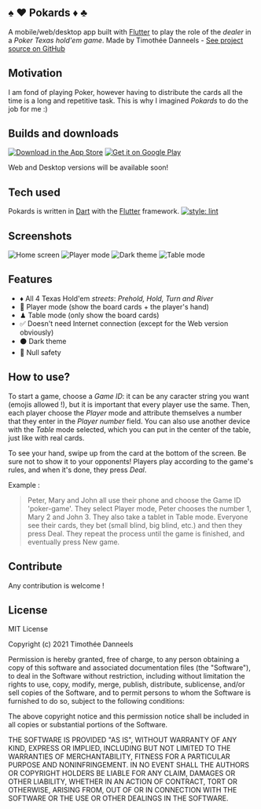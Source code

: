 ## ♠ ❤️ Pokards ♦ ♣
A mobile/web/desktop app built with [Flutter](https://flutter.dev) to play the role of the *dealer* in a *Poker Texas hold'em game*.
Made by Timothée Danneels - [See project source on GitHub](https://github.com/tidanneels/pokards)

## Motivation
I am fond of playing Poker, however having to distribute the cards all the time is a long and repetitive task. This is why I imagined *Pokards* to do the job for me :\)

## Builds and downloads
[![Download in the App Store](https://upload.wikimedia.org/wikipedia/commons/thumb/3/3c/Download_on_the_App_Store_Badge.svg/200px-Download_on_the_App_Store_Badge.svg.png)](https://apps.apple.com/us/app/pokards/id1562852147) [![Get it on Google Play](https://upload.wikimedia.org/wikipedia/commons/thumb/7/78/Google_Play_Store_badge_EN.svg/200px-Google_Play_Store_badge_EN.svg.png)](https://play.google.com/store/apps/details?id=com.tidann.pokards)

Web and Desktop versions will be available soon!

## Tech used
Pokards is written in [Dart](https://dart.dev) with the [Flutter](https://flutter.dev) framework.
[![style: lint](https://img.shields.io/badge/style-lint-4BC0F5.svg)](https://pub.dev/packages/lint)

## Screenshots
![Home screen](https://i.ibb.co/y0T1TxZ/Home-screen.png) ![Player mode](https://i.ibb.co/BBKRYzj/Player-mode.png) ![Dark theme](https://i.ibb.co/8zCXyht/Dark-theme.png) ![Table mode](https://i.ibb.co/LgCT59F/Table-mode.png)

## Features
- ♦ All 4 Texas Hold'em *streets*: *Prehold, Hold, Turn and River*
- 🎲 Player mode (show the board cards + the player's hand)
- ♟ Table mode (only show the board cards)
- ✅ Doesn't need Internet connection (except for the Web version obviously)
- ⚫ Dark theme
- 💪 Null safety

## How to use?
To start a game, choose a *Game ID*: it can be any caracter string you want (emojis allowed !), but it is important that every player use the same.
Then, each player choose the *Player* mode and attribute themselves a number that they enter in the *Player number* field.
You can also use another device with the *Table* mode selected, which you can put in the center of the table, just like with real cards.

To see your hand, swipe up from the card at the bottom of the screen. Be sure not to show it to your opponents!
Players play according to the game's rules, and when it's done, they press *Deal*.

Example :
> Peter, Mary and John all use their phone and choose the Game ID 'poker-game'.
> They select Player mode, Peter chooses the number 1, Mary 2 and John 3.
> They also take a tablet in Table mode.
> Everyone see their cards, they bet (small blind, big blind, etc.) and then they press Deal.
> They repeat the process until the game is finished, and eventually press New game.

## Contribute
Any contribution is welcome !

## License
MIT License

Copyright (c) 2021 Timothée Danneels

Permission is hereby granted, free of charge, to any person obtaining a copy
of this software and associated documentation files (the "Software"), to deal
in the Software without restriction, including without limitation the rights
to use, copy, modify, merge, publish, distribute, sublicense, and/or sell
copies of the Software, and to permit persons to whom the Software is
furnished to do so, subject to the following conditions:

The above copyright notice and this permission notice shall be included in all
copies or substantial portions of the Software.

THE SOFTWARE IS PROVIDED "AS IS", WITHOUT WARRANTY OF ANY KIND, EXPRESS OR
IMPLIED, INCLUDING BUT NOT LIMITED TO THE WARRANTIES OF MERCHANTABILITY,
FITNESS FOR A PARTICULAR PURPOSE AND NONINFRINGEMENT. IN NO EVENT SHALL THE
AUTHORS OR COPYRIGHT HOLDERS BE LIABLE FOR ANY CLAIM, DAMAGES OR OTHER
LIABILITY, WHETHER IN AN ACTION OF CONTRACT, TORT OR OTHERWISE, ARISING FROM,
OUT OF OR IN CONNECTION WITH THE SOFTWARE OR THE USE OR OTHER DEALINGS IN THE
SOFTWARE.